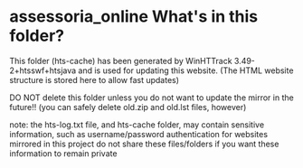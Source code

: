 # assessoria_online What's in this folder?

This folder (hts-cache) has been generated by WinHTTrack 3.49-2+htsswf+htsjava
and is used for updating this website.
(The HTML website structure is stored here to allow fast updates)

DO NOT delete this folder unless you do not want to update the mirror in the future!!
(you can safely delete old.zip and old.lst files, however)

note:	the hts-log.txt file, and hts-cache folder, may contain sensitive information,
	such as username/password authentication for websites mirrored in this project
	do not share these files/folders if you want these information to remain private

